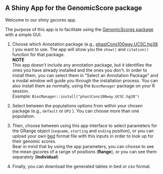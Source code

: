 ## A Shiny App for the GenomicScore package

Welcome to our shiny gscores app.

The purpose of this app is to facilitate using the [GenomicScores package](https://bioconductor.org/packages/release/bioc/vignettes/GenomicScores/inst/doc/GenomicScores.html) with a simple GUI.

1. Choose which Annotation package (e.g., [phastCons100way.UCSC.hg38](http://bioconductor.org/packages/release/data/annotation/html/phastCons100way.UCSC.hg38.html) ) you want to use. The app will show you the `show()` and `citation()` function for that package.  
**NOTE**  
This app doesn't include any annotation package, but it identifies the ones you have already installed and the ones you don't. In order to install them, you can select them in "Select an Annotation Package" and a modal window will guide you through the installation process. You can also install them as normally, using the `BiocManager` package on your R session.  
Example:
```BiocManager::install("phastCons100way.UCSC.hg38")```

2. Select between the populations options from within your chosen package (e.g., `default` or `DP2` ). You can choose more than one population.

3. Then, choose between using this app interface to select parameters for the GRange object (`seqname`, `starting` and `ending` position), or you can upload your own [bed](https://genome.ucsc.edu/FAQ/FAQformat#format1) format file with this inputs in order to look up for their genomic scores.  
Bear in mind that by using the app parameters, you can choose to see the mean gscores of a range of positions (**Range**), or you can see them separately (**Individual**)

4. Finally, you can download the generated tables in bed or csv format.
